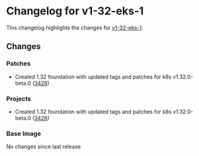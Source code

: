 # Changelog for v1-32-eks-1

This changelog highlights the changes for [v1-32-eks-1](https://github.com/aws/eks-distro/tree/v1-32-eks-1).

## Changes

### Patches
* Created 1.32 foundation with updated tags and patches for k8s v1.32.0-beta.0 ([3428](https://github.com/aws/eks-distro/pull/3428))

### Projects
* Created 1.32 foundation with updated tags and patches for k8s v1.32.0-beta.0 ([3428](https://github.com/aws/eks-distro/pull/3428))

### Base Image
No changes since last release
